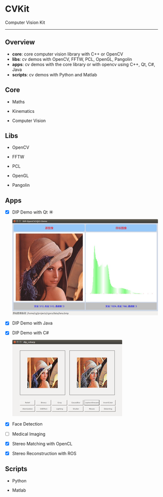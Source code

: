 # CVKit

Computer Vision Kit 

<!-- <p align=center>
  <img src="./data/cv_overview.jpg"/>
</p> -->

-----

## Overview

* **core**: core computer vision library with C++ or OpenCV
* **libs**: cv demos with OpenCV, FFTW, PCL, OpenGL, Pangolin
* **apps**: cv demos with the core library or with opencv using C++, Qt, C#, Java
* **scripts**: cv demos with Python and Matlab

## Core

* Maths

* Kinematics

* Computer Vision

## Libs

* OpenCV

* FFTW

* PCL

* OpenGL

* Pangolin

## Apps

* [x] DIP Demo with Qt :sunny:

  <p align="center">
    <img src="apps/DIPDemoQt/imgs/dip_demo.jpg"/>
  </p>

* [x] DIP Demo with Java
  

* [x] DIP Demo with C#

  ![dip_csharp_ubuntu.png](apps/DIPDemoCSharp/images/dip_csharp_ubuntu.png)

* [x] Face Detection

* [ ] Medical Imaging

* [x] Stereo Matching with OpenCL

* [x] Stereo Reconstruction with ROS

## Scripts

* Python

* Matlab

